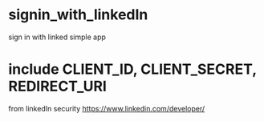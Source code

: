 # signin_with_linkedIn
sign in with linked simple app

# include CLIENT_ID, CLIENT_SECRET, REDIRECT_URI
from linkedIn security https://www.linkedin.com/developer/
